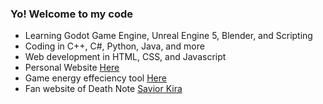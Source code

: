 ### Yo! Welcome to my code
- Learning Godot Game Engine, Unreal Engine 5, Blender, and Scripting
- Coding in C++, C#, Python, Java, and more
- Web development in HTML, CSS, and Javascript
- Personal Website <a href="https://bjeker.github.io/ryan-bieker/">Here</a>
- Game energy effeciency tool <a href="https://github.com/bjeker/wall-e-impact">Here</a>
- Fan website of Death Note <a href="https://bjeker.github.io/savior-kira/">Savior Kira</a>
